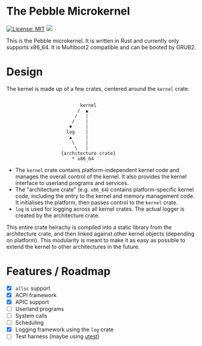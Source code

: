 # The Pebble Microkernel
[![License: MIT](https://img.shields.io/badge/License-MIT-yellow.svg)](https://opensource.org/licenses/MIT)
[![](https://tokei.rs/b1/github/pebble-os/kernel)](https://github.com/Aaronepower/tokei)

This is the Pebble microkernel. It is written in Rust and currently only supports x86_64.
It is Multiboot2 compatible and can be booted by GRUB2.


# Design
The kernel is made up of a few crates, centered around the `kernel` crate:
```

                           kernel
                          /  ▲
                         /   |
                        /    |
                       ▼     |
                      log    |
                       ▲     |
                        \    |
                         \   |
                    {architecture crate}
                        * x86_64

```

* The `kernel` crate contains platform-independent kernel code and manages the overall control of the kernel.
It also provides the kernel interface to userland programs and services.
* The "architecture crate" (e.g. `x86_64`) contains platform-specific kernel code, including the entry to the kernel and memory management code.
It initialises the platform, then passes control to the `kernel` crate.
* `log` is used for logging across all kernel crates. The actual logger is created by the architecture crate.

This entire crate heirachy is compiled into a static library from the architecture crate, and then linked against other kernel objects (depending on platform).
This modularity is meant to make it as easy as possible to extend the kernel to other architectures in the future.

# Features / Roadmap
- [x] `alloc` support
- [x] ACPI framework
- [x] APIC support
- [ ] Userland programs
- [ ] System calls
- [ ] Scheduling
- [x] Logging framework using the `log` crate
- [ ] Test harness (maybe using [utest](https://github.com/japaric/utest))
